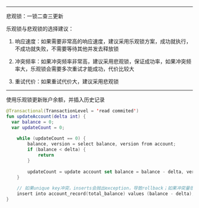 





----

悲观锁：一锁二查三更新



乐观锁与悲观锁的选择建议：

1. 响应速度：如果需要非常高的响应速度，建议采用乐观锁方案，成功就执行，不成功就失败，不需要等待其他并发去释放锁

2. 冲突频率：如果冲突频率非常高，建议采用悲观锁，保证成功率，如果冲突频率大，乐观锁会需要多次重试才能成功，代价比较大

3. 重试代价：如果重试代价大，建议采用悲观锁



----

使用乐观锁更新账户余额，并插入历史记录

```kotlin
@Transactional(TransactionLevel = 'read commited')
fun updateAccount(delta int) {
  var balance = 0;
  var updateCount = 0;
  
	while (updateCount == 0) {
		balance, version = select balance, version from account;
		if (balance < delta) {
			return
		}
		
		updateCount = update account set balance = balance - delta, version = version + 1 from account a where a.version = version and balance >= delta;
	}
	
	// 如果unique key冲突，inserts会抛出exception，导致rollback；如果冲突量很大，则会有很多回滚
	insert into account_record(total_balance) values (balance - delta);
}
```

